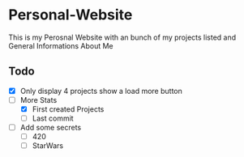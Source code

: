 # Personal-Website
This is my Perosnal Website with an bunch of my projects listed and General Informations About Me

## Todo
* [x] Only display 4 projects show a load more button
* [ ] More Stats
    * [x] First created Projects
    * [ ] Last commit
* [ ] Add some secrets
    * [ ] 420
    * [ ] StarWars